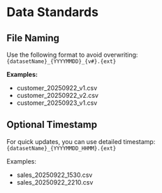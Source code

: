 # Data Standards

## File Naming
Use the following format to avoid overwriting:
`{datasetName}_{YYYYMMDD}_{v#}.{ext}`

**Examples:**
- customer_20250922_v1.csv
- customer_20250922_v2.csv
- customer_20250923_v1.csv

## Optional Timestamp
For quick updates, you can use detailed timestamp:
`{datasetName}_{YYYYMMDD_HHMM}.{ext}`

Examples:
- sales_20250922_1530.csv
- sales_20250922_2210.csv
